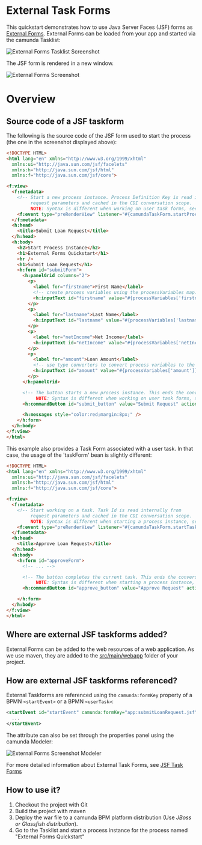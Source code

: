 # External Task Forms

This quickstart demonstrates how to use Java Server Faces (JSF) forms as [External Forms][5]. External Forms can be loaded from your app and started via the camunda Tasklist:

![External Forms Tasklist Screenshot][1]

The JSF form is rendered in a new window.

![External Forms Screenshot][2]

# Overview

## Source code of a JSF taskform

The following is the source code of the JSF form used to start the process (the one in the screenshot displayed above):

```html
<!DOCTYPE HTML>
<html lang="en" xmlns="http://www.w3.org/1999/xhtml"
  xmlns:ui="http://java.sun.com/jsf/facelets"
  xmlns:h="http://java.sun.com/jsf/html"
  xmlns:f="http://java.sun.com/jsf/core">

<f:view>
  <f:metadata>
    <!-- Start a new process instance. Process Definition Key is read internally from
         request parameters and cached in the CDI conversation scope.
         NOTE: Syntax is different when working on user task forms, see file "approveLoanRequest.xhtml". -->
    <f:event type="preRenderView" listener="#{camundaTaskForm.startProcessInstanceByKeyForm()}" />
  </f:metadata>
  <h:head>
    <title>Submit Loan Request</title>
  </h:head>
  <h:body>
    <h2>Start Process Instance</h2>
    <h1>External Forms Quickstart</h1>
    <hr />
    <h1>Submit Loan Request</h1>
    <h:form id="submitForm">
      <h:panelGrid columns="2">
        <p>
          <label for="firstname">First Name</label>
          <!-- create process variables using the processVariables map. -->
          <h:inputText id="firstname" value="#{processVariables['firstname']}" required="true" />
        </p>
        <p>
          <label for="lastname">Last Name</label>
          <h:inputText id="lastname" value="#{processVariables['lastname']}" required="true" />
        </p>
        <p>
          <label for="netIncome">Net Income</label>
          <h:inputText id="netIncome" value="#{processVariables['netIncome']}" converter="javax.faces.Integer" required="true" />
        </p>
        <p>
          <label for="amount">Loan Amount</label>
          <!-- use type converters to convert process variables to the correct type. -->
          <h:inputText id="amount" value="#{processVariables['amount']}" converter="javax.faces.Integer" required="true" />
        </p>
      </h:panelGrid>

      <!-- The button starts a new process instance. This ends the conversation and redirects us to the tasklist.
           NOTE: Syntax is different when working on user task forms, see file "approveLoanRequest.xhtml". -->
      <h:commandButton id="submit_button" value="Submit Request" action="#{camundaTaskForm.completeProcessInstanceForm()}" />

      <h:messages style="color:red;margin:8px;" />
    </h:form>
  </h:body>
</f:view>
</html>
```

This example also provides a Task Form associated with a user task. In that case, the usage of the 'taskForm' bean is slightly different:

```html
<!DOCTYPE HTML>
<html lang="en" xmlns="http://www.w3.org/1999/xhtml"
  xmlns:ui="http://java.sun.com/jsf/facelets"
  xmlns:h="http://java.sun.com/jsf/html"
  xmlns:f="http://java.sun.com/jsf/core">

<f:view>
  <f:metadata>
    <!-- Start working on a task. Task Id is read internally from
         request parameters and cached in the CDI conversation scope.
         NOTE: Syntax is different when starting a process instance, see file "submitLoanRequest.xhtml". -->
    <f:event type="preRenderView" listener="#{camundaTaskForm.startTaskForm()}" />
  </f:metadata>
  <h:head>
    <title>Approve Loan Request</title>
  </h:head>
  <h:body>
    <h:form id="approveForm">
      <!-- ... -->

      <!-- The button completes the current task. This ends the conversation and redirects us to the tasklist.
           NOTE: Syntax is different when starting a process instance, see file "submitLoanRequest.xhtml". -->
      <h:commandButton id="approve_button" value="Approve Request" action="#{camundaTaskForm.completeTask()}" />

    </h:form>
  </h:body>
</f:view>
</html>
```

## Where are external JSF taskforms added?

External Forms can be added to the web resources of a web application. As we use maven, they are added to the [src/main/webapp][4] folder of your project.

## How are external JSF taskforms referenced?

External Taskforms are referenced using the `camunda:formKey` property of a BPMN `<startEvent>` or a BPMN `<userTask>`:

```xml
<startEvent id="startEvent" camunda:formKey="app:submitLoanRequest.jsf" name="Loan Request Received">
  ...
</startEvent>
```

The attribute can also be set through the properties panel using the camunda Modeler:

![External Forms Screenshot Modeler][3]

For more detailed information about External Task Forms, see [JSF Task Forms][6]

## How to use it?

1. Checkout the project with Git
2. Build the project with maven
3. Deploy the war file to a camunda BPM platform distribution (Use *JBoss or Glassfish distribution*).
4. Go to the Tasklist and start a process instance for the process named "External Forms Quickstart"

[1]: docs/screenshot-tasklist.png
[2]: docs/screenshot.png
[3]: docs/screenshot-modeler.png
[4]: src/main/webapp
[5]: https://docs.camunda.org/manual/user-guide/task-forms/#external-task-forms
[6]: https://docs.camunda.org/manual/user-guide/task-forms/jsf-task-forms/
